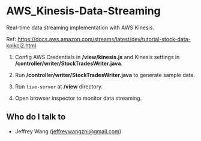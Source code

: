 # AWS_Kinesis-Data-Streaming
Real-time data streaming implementation with AWS Kinesis.

Ref: https://docs.aws.amazon.com/streams/latest/dev/tutorial-stock-data-kplkcl2.html

1. Config AWS Credentials in **/view/kinesis.js** and Kinesis settings in **/controller/writer/StockTradesWriter.java**.

2. Run **/controller/writer/StockTradesWriter.java** to generate sample data.

3. Run ```live-server``` at **/view** directory.

4. Open browser inspector to monitor data streaming.

## Who do I talk to <a name = "author"></a>
- Jeffrey Wang (jeffreywangzhi@gmail.com)
